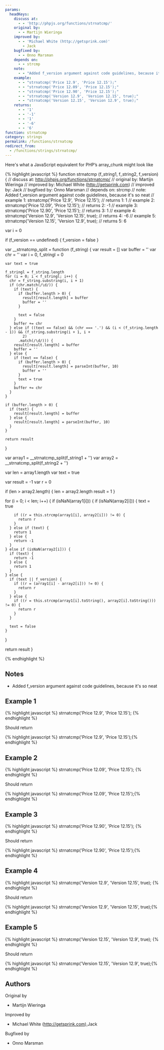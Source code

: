 ```yaml
---
params:
  headKeys:
    discuss at:
      - - 'http://phpjs.org/functions/strnatcmp/'
    original by:
      - - Martijn Wieringa
    improved by:
      - - 'Michael White (http://getsprink.com)'
        - Jack
    bugfixed by:
      - - Onno Marsman
    depends on:
      - - strcmp
    note:
      - - "Added f_version argument against code guidelines, because it's so neat"
    example:
      - - "strnatcmp('Price 12.9', 'Price 12.15');"
      - - "strnatcmp('Price 12.09', 'Price 12.15');"
      - - "strnatcmp('Price 12.90', 'Price 12.15');"
      - - "strnatcmp('Version 12.9', 'Version 12.15', true);"
      - - "strnatcmp('Version 12.15', 'Version 12.9', true);"
    returns:
      - - '1'
      - - '-1'
      - - '1'
      - - '-6'
      - - '6'
function: strnatcmp
category: strings
permalink: /functions/strnatcmp
redirect_from:
  - /functions/strings/strnatcmp/
---
```


<!-- WARNING! This file is auto generated by `npm run web:inject`, do not edit by hand -->

Here's what a JavaScript equivalent for PHP’s array_chunk might look like

{% highlight javascript %}
function strnatcmp (f_string1, f_string2, f_version) {
  //  discuss at: http://phpjs.org/functions/strnatcmp/
  // original by: Martijn Wieringa
  // improved by: Michael White (http://getsprink.com)
  // improved by: Jack
  // bugfixed by: Onno Marsman
  //  depends on: strcmp
  //        note: Added f_version argument against code guidelines, because it's so neat
  //   example 1: strnatcmp('Price 12.9', 'Price 12.15');
  //   returns 1: 1
  //   example 2: strnatcmp('Price 12.09', 'Price 12.15');
  //   returns 2: -1
  //   example 3: strnatcmp('Price 12.90', 'Price 12.15');
  //   returns 3: 1
  //   example 4: strnatcmp('Version 12.9', 'Version 12.15', true);
  //   returns 4: -6
  //   example 5: strnatcmp('Version 12.15', 'Version 12.9', true);
  //   returns 5: 6

  var i = 0

  if (f_version == undefined) {
    f_version = false
  }

  var __strnatcmp_split = function (f_string) {
    var result = []
    var buffer = ''
    var chr = ''
    var i = 0,
      f_stringl = 0

    var text = true

    f_stringl = f_string.length
    for (i = 0; i < f_stringl; i++) {
      chr = f_string.substring(i, i + 1)
      if (chr.match(/\d/)) {
        if (text) {
          if (buffer.length > 0) {
            result[result.length] = buffer
            buffer = ''
          }

          text = false
        }
        buffer += chr
      } else if ((text == false) && (chr === '.') && (i < (f_string.length - 1)) && (f_string.substring(i + 1, i +
            2)
          .match(/\d/))) {
        result[result.length] = buffer
        buffer = ''
      } else {
        if (text == false) {
          if (buffer.length > 0) {
            result[result.length] = parseInt(buffer, 10)
            buffer = ''
          }
          text = true
        }
        buffer += chr
      }
    }

    if (buffer.length > 0) {
      if (text) {
        result[result.length] = buffer
      } else {
        result[result.length] = parseInt(buffer, 10)
      }
    }

    return result
  }

  var array1 = __strnatcmp_split(f_string1 + '')
  var array2 = __strnatcmp_split(f_string2 + '')

  var len = array1.length
  var text = true

  var result = -1
  var r = 0

  if (len > array2.length) {
    len = array2.length
    result = 1
  }

  for (i = 0; i < len; i++) {
    if (isNaN(array1[i])) {
      if (isNaN(array2[i])) {
        text = true

        if ((r = this.strcmp(array1[i], array2[i])) != 0) {
          return r
        }
      } else if (text) {
        return 1
      } else {
        return -1
      }
    } else if (isNaN(array2[i])) {
      if (text) {
        return -1
      } else {
        return 1
      }
    } else {
      if (text || f_version) {
        if ((r = (array1[i] - array2[i])) != 0) {
          return r
        }
      } else {
        if ((r = this.strcmp(array1[i].toString(), array2[i].toString())) != 0) {
          return r
        }
      }

      text = false
    }
  }

  return result
}

{% endhighlight %}

## Notes
- Added f_version argument against code guidelines, because it's so neat

## Example 1

{% highlight javascript %}
strnatcmp('Price 12.9', 'Price 12.15');
{% endhighlight %}

Should return

{% highlight javascript %}
strnatcmp('Price 12.9', 'Price 12.15');{% endhighlight %}

## Example 2

{% highlight javascript %}
strnatcmp('Price 12.09', 'Price 12.15');
{% endhighlight %}

Should return

{% highlight javascript %}
strnatcmp('Price 12.09', 'Price 12.15');{% endhighlight %}

## Example 3

{% highlight javascript %}
strnatcmp('Price 12.90', 'Price 12.15');
{% endhighlight %}

Should return

{% highlight javascript %}
strnatcmp('Price 12.90', 'Price 12.15');{% endhighlight %}

## Example 4

{% highlight javascript %}
strnatcmp('Version 12.9', 'Version 12.15', true);
{% endhighlight %}

Should return

{% highlight javascript %}
strnatcmp('Version 12.9', 'Version 12.15', true);{% endhighlight %}

## Example 5

{% highlight javascript %}
strnatcmp('Version 12.15', 'Version 12.9', true);
{% endhighlight %}

Should return

{% highlight javascript %}
strnatcmp('Version 12.15', 'Version 12.9', true);{% endhighlight %}


## Authors


Original by

- Martijn Wieringa


Improved by

- Michael White (http://getsprink.com),Jack


Bugfixed by

- Onno Marsman


